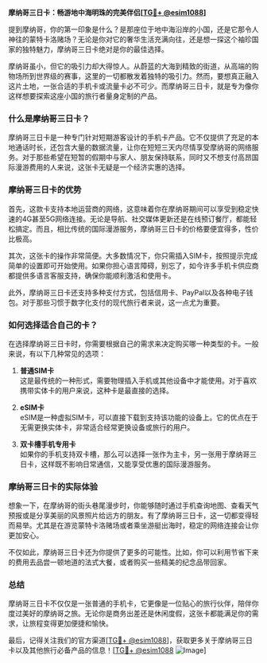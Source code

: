 **摩纳哥三日卡：畅游地中海明珠的完美伴侣[[TG💪+ @esim1088](https://t.me/s/esim1088)]**

提到摩纳哥，你的第一印象是什么？是那座位于地中海沿岸的小国，还是它那令人神往的蒙特卡洛赌场？无论是你对它的奢华生活充满向往，还是想一探这个袖珍国家的独特魅力，摩纳哥三日卡绝对是你的最佳选择。

摩纳哥虽小，但它的吸引力却大得惊人。从蔚蓝的大海到精致的街道，从高端的购物场所到世界级的赛事，这里的一切都散发着独特的吸引力。然而，要想真正融入这片土地，一张合适的手机卡或流量卡必不可少。而摩纳哥三日卡，就是专为像你这样想要探索这座小国的旅行者量身定制的产品。

### **什么是摩纳哥三日卡？**

摩纳哥三日卡是一种专门针对短期游客设计的手机卡产品。它不仅提供了充足的本地通话时长，还包含大量的数据流量，让你在短短三天内尽情享受摩纳哥的网络服务。对于那些希望在短暂的假期中与家人、朋友保持联系，同时又不想支付高昂国际漫游费用的人来说，这张卡无疑是一个经济实惠的选择。

### **摩纳哥三日卡的优势**

首先，这款卡支持本地运营商的网络，这意味着你在摩纳哥期间可以享受到稳定快速的4G甚至5G网络连接。无论是导航、社交媒体更新还是在线预订餐厅，都能轻松搞定。而且，相比传统的国际漫游服务，摩纳哥三日卡的价格要便宜得多，性价比极高。

其次，这张卡的操作非常简便。大多数情况下，你只需插入SIM卡，按照提示完成简单的设置即可开始使用。如果你担心语言障碍，别忘了，如今许多手机卡供应商都提供多语言客服支持，确保你能顺利激活和使用卡。

此外，摩纳哥三日卡还支持多种支付方式，包括信用卡、PayPal以及各种电子钱包。对于那些习惯于数字化支付的现代旅行者来说，这一点尤为重要。

### **如何选择适合自己的卡？**

在选择摩纳哥三日卡时，你需要根据自己的需求来决定购买哪一种类型的卡。一般来说，有以下几种常见的选项：

1. **普通SIM卡**  
   这是最传统的一种形式，需要物理插入手机或其他设备中才能使用。对于喜欢携带实体卡的用户来说，这种卡是最直接的选择。

2. **eSIM卡**  
   eSIM是一种虚拟SIM卡，可以直接下载到支持该功能的设备上。它的优点在于无需更换实体卡，非常适合经常更换设备或旅行的用户。

3. **双卡槽手机专用卡**  
   如果你的手机支持双卡槽，那么可以选择一张作为主卡，另一张用于摩纳哥三日卡，这样既不影响日常通信，又能享受优惠的国际漫游服务。

### **摩纳哥三日卡的实际体验**

想象一下，在摩纳哥的街头巷尾漫步时，你能够随时通过手机查询地图、查看天气预报或是分享美丽的风景照片给远方的朋友。有了摩纳哥三日卡，这一切都变得轻而易举。尤其是在游览蒙特卡洛赌场或者乘坐游艇出海时，稳定的网络连接会让你更加安心。

不仅如此，摩纳哥三日卡还为你提供了更多的可能性。比如，你可以利用节省下来的费用去品尝一顿地道的法式大餐，或者购买一些精美的纪念品带回家。

### **总结**

摩纳哥三日卡不仅仅是一张普通的手机卡，它更像是一位贴心的旅行伙伴，陪伴你度过美好的摩纳哥之旅。无论你是商务出差还是休闲度假，这张卡都能满足你的需求，让旅程变得更加便捷和愉快。

最后，记得关注我们的官方渠道[[TG💪+ @esim1088](https://t.me/s/esim1088)]，获取更多关于摩纳哥三日卡以及其他旅行必备产品的信息！[[TG💪+ @esim1088](https://t.me/s/esim1088) ![Image](https://i.postimg.cc/4NQfJmqS/Snipaste-2025-05-13-00-14-12.png)]